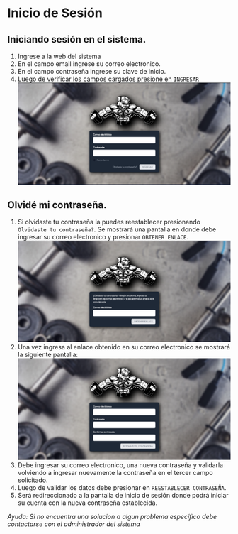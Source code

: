 # Inicio de Sesión

## Iniciando sesión en el sistema.

1. Ingrese a la web del sistema
2. En el campo email ingrese su correo electronico.
3. En el campo contraseña ingrese su clave de inicio.
4. Luego de verificar los campos cargados presione en `INGRESAR`
![Imagen de Login.](img/login.jpg "Pantalla de inicio de sesión.")

## Olvidé mi contraseña.

1. Si olvidaste tu contraseña la puedes reestablecer presionando `Olvidaste tu contraseña?`. Se mostrará una pantalla en donde debe ingresar su correo electronico y presionar `OBTENER ENLACE`.
![Imagen de Reestablecer Contraseña.](img/forgot_password.jpg "Pantalla de solicitar enlace.")
2. Una vez ingresa al enlace obtenido en su correo electronico se mostrará la siguiente pantalla:
![Imagen de Reestablecer Contraseña 2.](img/forgot_password_2.jpg "Pantalla de solicitar nueva contraseña.")
3. Debe ingresar su correo electronico, una nueva contraseña y validarla volviendo a ingresar nuevamente la contraseña en el tercer campo solicitado.
4. Luego de validar los datos debe presionar en `REESTABLECER CONTRASEÑA`.
5. Será redireccionado a la pantalla de inicio de sesión donde podrá iniciar su cuenta con la nueva contraseña establecida.

*Ayuda: Si no encuentra una solucion a algun problema específico debe contactarse con el administrador del sistema*
